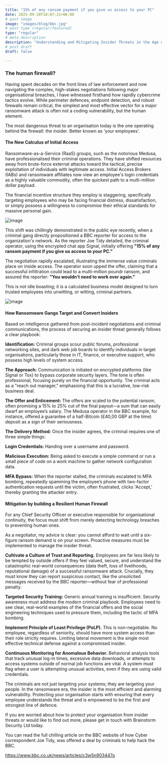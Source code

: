 ```yaml
---
title: "15% of any ransom payment if you give us access to your PC"
date: 2025-09-28T10:07:21+06:00
# post image
image: "images/blog/bbc.jpg"
# post type (regular/featured)
type: "regular"
# meta description
description: "Understanding and Mitigating Insider Threats in the Age of Ransomware - Are your employees being targetted?"
# post draft
draft: false

---
```

### The human firewall? 

Having spent decades on the front lines of law enforcement and now navigating the complex, high-stakes negotiations following major organisational breaches, I have witnessed firsthand how rapidly cybercrime tactics evolve. While perimeter defences, endpoint detection, and robust firewalls remain critical, the simplest and most effective vector for a major ransomware attack is often not a coding vulnerability, but the human element.

The most dangerous threat to an organisation today is the one operating behind the firewall: the insider. Better known as 'your employees'.

#### The New Calculus of Initial Access

Ransomware-as-a-Service (RaaS) groups, such as the notorious Medusa, have professionalised their criminal operations. They have shifted resources away from brute-force external attacks toward the tactical, precise exploitation of individuals with legitimate access. Initial Access Brokers (IABs) and ransomware affiliates now view an employee's login credentials as a highly valuable commodity, often the quickest path to a multi-million dollar payload.

The financial incentive structure they employ is staggering, specifically targeting employees who may be facing financial distress, dissatisfaction, or simply possess a willingness to compromise their ethical standards for massive personal gain.

![image](../../images/blog/hacker1.jpg)

This shift was chillingly demonstrated in the public eye recently, when a criminal gang directly propositioned a BBC reporter for access to the organization's network. As the reporter Joe Tidy detailed, the criminal operator, using the encrypted chat app Signal, initially offering **"15% of any ransom payment if you give us access to your PC."**

The negotiation rapidly escalated, illustrating the immense value criminals place on inside access. The operator soon upped the offer, claiming that a successful infiltration could lead to a multi-million poundr ransom, and assured the reporter: **"You wouldn't need to work ever again."**

This is not idle boasting; it is a calculated business model designed to turn trusted employees into unwitting, or witting, criminal partners.

![image](../../images/blog/bbc.jpg)

#### How Ransomware Gangs Target and Convert Insiders

Based on intelligence gathered from post-incident negotiations and criminal communications, the process of securing an insider threat generally follows a clear playbook:

**Identification:** Criminal groups scour public forums, professional networking sites, and dark web job boards to identify individuals in target organisations, particularly those in IT, finance, or executive support, who possess high levels of system access.

**The Approach:** Communication is initiated on encrypted platforms (like Signal or Tox) to bypass corporate security layers. The tone is often professional, focusing purely on the financial opportunity. The criminal acts as a "reach out manager," emphasising that this is a lucrative, low-risk business deal.

**The Offer and Enticement:** The offers are scaled to the potential ransom, often promising a 15% to 25% cut of the final payout—a sum that can easily dwarf an employee’s salary. The Medusa operator in the BBC example, for instance, offered a guarantee of a half-Bitcoin (£40,00 GBP at the time) deposit as a sign of their seriousness.

**The Delivery Method:** Once the insider agrees, the criminal requires one of three simple things:

**Login Credentials:** Handing over a username and password.

**Malicious Execution:** Being asked to execute a simple command or run a small piece of code on a work machine to gather network configuration data.

**MFA Bypass:** When the reporter stalled, the criminals escalated to MFA bombing, repeatedly spamming the employee’s phone with two-factor authentication requests until the victim, often frustrated, clicks 'Accept,' thereby granting the attacker entry.

#### Mitigation by building a Resilient Human Firewall

For any Chief Security Officer or executive responsible for organisational continuity, the focus must shift from merely detecting technology breaches to preventing human ones.

As a negotiator, my advice is clear: you cannot afford to wait until a six-figure ransom demand is on your screen. Proactive measures must be implemented to manage the insider threat.

**Cultivate a Culture of Trust and Reporting.** Employees are far less likely to be tempted by outside offers if they feel valued, secure, and understand the catastrophic real-world consequences (data theft, loss of livelihoods, reputational damage) of a successful ransomware attack. Crucially, they must know they can report suspicious contact, like the unsolicited messages received by the BBC reporter—without fear of professional penalty.

**Targeted Security Training:** Generic annual training is insufficient. Security awareness must address the modern criminal playbook. Employees need to see clear, real-world examples of the financial offers and the social engineering techniques used to pressure them, including the tactic of MFA bombing.

**Implement Principle of Least Privilege (PoLP).** This is non-negotiable. No employee, regardless of seniority, should have more system access than their role strictly requires. Limiting lateral movement is the single most effective technical defense against a compromised insider.

**Continuous Monitoring for Anomalous Behavior.** Behavioral analysis tools that track unusual log-in times, excessive data downloads, or attempts to access systems outside of normal job functions are vital. A system must flag when a user is attempting unusual activities, even if they are using valid credentials.


The criminals are not just targeting your systems; they are targeting your people. In the ransomware era, the insider is the most efficient and alarming vulnerability. Protecting your organisation starts with ensuring that every employee understands the threat and is empowered to be the first and strongest line of defence.


If you are worried about how to protect your organisation from insider threats or would like to find out more, please get in touch with Brainstorm Security Ltd today. 

You can read the full chilling article on the BBC website of how Cyber correspondent Joe Tidy, was offered a deal by criminals to help hack the BBC.


 https://www.bbc.co.uk/news/articles/c3w5n903447o 